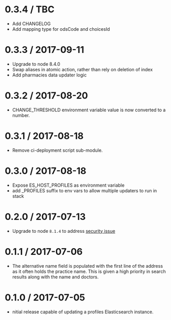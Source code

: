 0.3.4 / TBC
==================
- Add CHANGELOG
- Add mapping type for odsCode and choicesId

0.3.3 / 2017-09-11
==================
- Upgrade to node 8.4.0
- Swap aliases in atomic action, rather than rely on deletion of index
- Add pharmacies data updater logic

0.3.2 / 2017-08-20
==================
- CHANGE_THRESHOLD environment variable value is now converted to a number.

0.3.1 / 2017-08-18
==================
- Remove ci-deployment script sub-module.

0.3.0 / 2017-08-18
==================
- Expose ES_HOST_PROFILES as environment variable
- add _PROFILES suffix to env vars to allow multiple updaters to run in stack

0.2.0 / 2017-07-13
==================
- Upgrade to node `8.1.4` to address [security issue](https://nodejs.org/en/blog/vulnerability/july-2017-security-releases/)

0.1.1 / 2017-07-06
==================
- The alternative name field is populated with the first line of the address as it often holds the practice name.
This is given a high priority in search results along with the name and doctors.

0.1.0 / 2017-07-05
==================
- nitial release capable of updating a profiles Elasticsearch instance.
